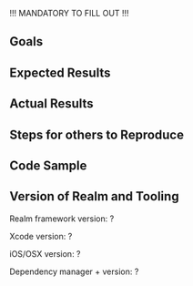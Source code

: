 !!! MANDATORY TO FILL OUT !!!
<!---

**Questions**: If you have questions about HOW TO USE Realm, ask on
[StackOverflow](http://stackoverflow.com/questions/ask?tags=realm),
or in our [Swift Forum](https://forums.realm.io/c/swift) or [Obj-C Forum](https://forums.realm.io/c/objc).

**Feature Request**: Just fill in the first two sections below.

**Bugs**: To help you as fast as possible with an issue please describe your issue
and the steps you have taken to reproduce it in as many details as possible.

-->

## Goals
<!--- What do you want to achieve? -->

## Expected Results
<!--- What did you expect to happen? -->

## Actual Results
<!--- What happened instead?
e.g. the stack trace of a crash
-->

## Steps for others to Reproduce
<!--- What are steps OTHERS can follow to reproduce this issue? -->

## Code Sample
<!---
Provide a code sample or test case that highlights the issue.
If relevant, include your model definitions.
For larger code samples, links to external gists/repositories are preferred.
Alternatively share confidentially via mail to help@realm.io.
Full Xcode projects that we can compile ourselves are ideal!
-->

## Version of Realm and Tooling
<!---
[In the CONTRIBUTING guidelines](https://git.io/vgxJO), you will find a script,
which will help determining some of these versions.
-->
Realm framework version: ?

Xcode version: ?

iOS/OSX version: ?

Dependency manager + version: ?
